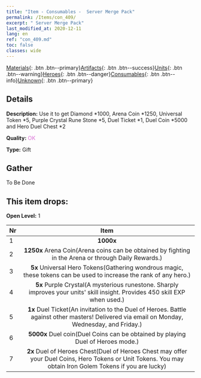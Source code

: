 ```yaml
---
title: "Item - Consumables -  Server Merge Pack"
permalink: /Items/con_409/
excerpt: " Server Merge Pack"
last_modified_at: 2020-12-11
lang: en
ref: "con_409.md"
toc: false
classes: wide
---
```

 [Materials](/Items/){: .btn .btn--primary}[Artifacts](/Items/Artifacts/){: .btn .btn--success}[Units](/Items/Units/){: .btn .btn--warning}[Heroes](/Items/Heroes/){: .btn .btn--danger}[Consumables](/Items/Consumables/){: .btn .btn--info}[Unknown](/Items/Unknown/){: .btn .btn--primary}

## Details
 **Description:** Use it to get Diamond *1000, Arena Coin *1250, Universal Token *5, Purple Crystal Rune Stone *5, Duel Ticket *1, Duel Coin *5000 and Hero Duel Chest *2

 **Quality:** <span style="color: #DA70D6">OK</span>

 **Type:** Gift

## Gather

  To Be Done

## This item drops:

 **Open Level:** 1

  | Nr |      Item    |
  |:---|:------------:|
  | 1 |  **1000x** <i class="fas fa-gem"/> | 
  | 2 |  **1250x** Arena Coin(Arena coins can be obtained by fighting in the Arena or through Daily Rewards.) | 
  | 3 |  **5x** Universal Hero Tokens(Gathering wondrous magic, these tokens can be used to increase the rank of any hero.) | 
  | 4 |  **5x** Purple Crystal(A mysterious runestone. Sharply improves your units' skill insight. Provides 450 skill EXP when used.) | 
  | 5 |  **1x** Duel Ticket(An invitation to the Duel of Heroes. Battle against other masters! Delivered via email on Monday, Wednesday, and Friday.) | 
  | 6 |  **5000x** Duel coin(Duel Coins can be obtained by playing Duel of Heroes mode.) | 
  | 7 |  **2x** Duel of Heroes Chest(Duel of Heroes Chest may offer your Duel Coins, Hero Tokens or Unit Tokens. You may obtain Iron Golem Tokens if you are lucky) | 
